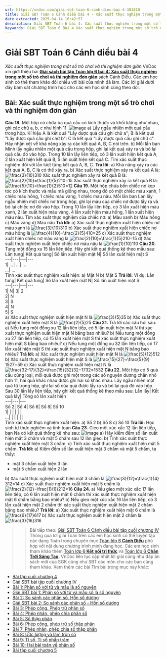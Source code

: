 ```yaml
---
url: https://vndoc.com/giai-sbt-toan-6-canh-dieu-bai-4-301810
title: Giải SBT Toán 6 Cánh diều bài 4 - Xác suất thực nghiệm trong một số trò chơi và thí nghiệm đơn giản - VnDoc.com
date_extracted: 2025-04-14 16:42:57
description: Giải SBT Toán 6 bài 4: Xác suất thực nghiệm trong một số trò chơi và thí nghiệm đơn giản sách Cánh Diều đầy đủ cho từng câu hỏi. Mời các em học sinh cùng theo dõi chi tiết.
keywords: Giải SBT Toán 6 Bài 4 Xác suất thực nghiệm trong một số trò chơi và thí nghiệm đơn giản,sách bài tập toán lớp 6,Giải sách bài tập Toán lớp 6,Giải SBT Toán 6,Giải SBT Toán 6 cánh diều,sbt toán 6,sbt toán 6 cánh diều,toán lớp 6 sbt,Xác suất thực nghiệm trong một số trò chơi và thí nghiệm đơn giản
---
```


# Giải SBT Toán 6 Cánh diều bài 4
 _Xác suất thực nghiệm trong một số trò chơi và thí nghiệm đơn giản_
VnDoc xin giới thiệu bài [**Giải sách bài tập Toán lớp 6 bài 4: Xác suất thực nghiệm trong một số trò chơi và thí nghiệm đơn giản**](<https://vndoc.com/giai-sbt-toan-6-canh-dieu-bai-4-301810>) sách Cánh Diều. Các em học sinh có thể tham khảo đối chiếu với bài của mình đã làm. Các lời giải dưới đây bám sát chương trình học cho các em học sinh cùng theo dõi.
## Bài: Xác suất thực nghiệm trong một số trò chơi và thí nghiệm đơn giản
**Câu 18.** Một hộp có chứa ba quả cầu có kích thước và khối lượng như nhau, ghi các chữ a, b, c như hình 11.
![image](https://i.vdoc.vn/data/image/2023/07/25/screenshot-33-69.png)
a\) Lấy ngẫu nhiên một quả cầu trong hộp. Kí hiệu A là kết quả "Lấy được quả cầu ghi chữ a"; B là kết quả "Lấy được quả cầu ghi chữ b": C là kết quả "Lấy được quả cầu ghi chữ c". Hãy nhận xét về khả năng xảy ra các kết quả A, B, C nói trên.
b\) Mỗi lần bạn Minh lấy ngẫu nhiên một quả cầu trong hộp, ghi lại kết quả xảy ra và bỏ lại quả cầu đó vào hộp. Trong 10 lần lấy liên tiếp, có 3 lần xuất hiện kết quả A, 2 lần xuất hiện kết quả B, 5 lần xuất hiện kết quả C. Tìm xác suất thực nghiệm đối với lần lượt từng kết quả A, B, C.
**Trả lời:**
a\) Khả năng xảy ra các kết quả A, B, C là có thể xảy ra.
b\) Xác suất thực nghiệm xảy ra kết quả A là:
![\\frac{3}{10}](https://i.vdoc.vn/data/image/blank.png)310
Xác suất thực nghiệm xảy ra kết quả B là:
![\\frac{2}{10}=\\frac{1}{5}](https://i.vdoc.vn/data/image/blank.png)210=15
Xác suất thực nghiệm xảy ra kết quả B là:
![\\frac{5}{10}=\\frac{1}{2}](https://i.vdoc.vn/data/image/blank.png)510=12
**Câu 19.** Một hộp chứa bốn chiếc nơ kẹp tóc có kích thước và mẫu mã giống nhau, trong đó có một chiếc màu xanh, 1 chiếc màu hồng, 1 chiếc màu vàng, 1 chiếc màu nâu. Mỗi lần bạn Lan lấy ngẫu nhiên một chiếc nơ trong hộp, ghi lại màu của chiếc nơ được lấy ra và bỏ lại chiếc nơ đó vào hộp. Trong 10 lần lấy liên tiếp, có 3 lần xuất hiện màu xanh, 2 lần xuất hiện màu vàng, 4 lần xuất hiện màu hồng, 1 lần xuất hiện màu nâu. Tìm xác suất thực nghiệm của chiếc nơ:
a\) Màu xanh
b\) Màu hồng
c\) Màu vàng
d\) Màu nâu
**Trả lời:**
a\) Xác suất thực nghiệm xuất hiện chiếc nơ màu xanh là
![\\frac{3}{10}](https://i.vdoc.vn/data/image/blank.png)310
b\) Xác suất thực nghiệm xuất hiện chiếc nơ màu hồng là
![\\frac{4}{10}=\\frac{2}{5}](https://i.vdoc.vn/data/image/blank.png)410=25
c\) Xác suất thực nghiệm xuất hiện chiếc nơ màu vàng là
![\\frac{2}{10}=\\frac{1}{5}](https://i.vdoc.vn/data/image/blank.png)210=15
d\) Xác suất thực nghiệm xuất hiện chiếc nơ màu nâu là
![\\frac{1}{10}](https://i.vdoc.vn/data/image/blank.png)110
**Câu 20.** Tung một đồng xu 15 lần liên tiếp. Hãy ghi kết quả thống kê theo mẫu sau:
Lần tung| Kết quả tung| Số lần xuất hiện mặt N| Số lần xuất hiện mặt S  
---|---|---|---  
1| ...| ...| ...  
...| ...  
Tính xác suất thực nghiệm xuất hiện:
a\) Mặt N
b\) Mặt S
**Trả lời:**
Ví dụ:
Lần tung| Kết quả tung| Số lần xuất hiện mặt N| Số lần xuất hiện mặt S  
---|---|---|---  
1| N| 3| 2  
2| N  
3| S  
4| N  
5| S  
a\) Xác suất thực nghiệm xuất hiện mặt N là ![\\frac{3}{5}](https://i.vdoc.vn/data/image/blank.png)35
b\) Xác suất thực nghiệm xuất hiện mặt S là ![\\frac{2}{5}](https://i.vdoc.vn/data/image/blank.png)25
**Câu 21.** Trả lời các câu hỏi sau:
a\) Nếu tung một đồng xu 12 lần liên tiếp, có 5 lần xuất hiện mặt N thì xác xuất thực nghiệm xuất hiện mặt N bằng bao nhiêu?
b\) Nếu tung một đồng xu 27 lần liên tiếp, có 15 lần xuất hiện mặt S thì xác suất thực nghiệm xuất hiện mặt S bằng bao nhiêu?
c\) Nếu tung một đồng xu 32 lần liên tiếp, có 17 lần xuất hiện mặt S thì xác suất thực nghiệm xuất hiện mặt N bằng bao nhiêu?
**Trả lời:**
a\) Xác suất thực nghiệm xuất hiện mặt N là ![\\frac{5}{12}](https://i.vdoc.vn/data/image/blank.png)512
b\) Xác suất thực nghiệm xuất hiện mặt S là ![\\frac{15}{27}=\\frac{5}{9}](https://i.vdoc.vn/data/image/blank.png)1527=59
c\) Xác suất thực nghiệm xuất hiện mặt N là ![\\frac{32-17}{32}=\\frac{15}{32}](https://i.vdoc.vn/data/image/blank.png)32−1732=1532
**Câu 22.** Một hộp có 5 quả cầu cùng loại, mỗi quả được ghi một trong các số nguyên dương chẵn nhỏ hơn 11, hai quả khác nhau được ghi hai số khác nhau. Lấy ngẫu nhiên một quả từ trong hộp, ghi lại số của quả được lấy ra và bỏ lại quả đó vào hộp. Sau 30 lần lấy liên tiếp, hãy ghi kết quả thống kê theo mẫu sau:
Lần lấy| Kết quả lấy| Tổng số lần xuất hiện  
---|---|---  
Số 2| Số 4| Số 6| Số 8| Số 10  
1| | | | | |   
...| | | | | |   
Tính xác suất thực nghiệm xuất hiện:
a\) Số 2
b\) Số 8
c\) Số 10
**Trả lời:**
Học sinh tự thực nghiệm và tính toán
**Câu 23.** Gieo một xúc xắc 12 lần liên tiếp, bạn Na có kết quả thống kê như sau:
![image](https://i.vdoc.vn/data/image/2023/07/25/screenshot-31-73.png)
a\) Hãy kiểm đếm số lần xuất hiện mặt 3 chấm và mặt 5 chấm sau 12 lần gieo.
b\) Tính xác suất thực nghiệm xuất hiện mặt 3 chấm.
c\) Tính xác suất thực nghiệm xuất hiện mặt 5 chấm.
**Trả lời:**
a\) Kiểm đếm số lần xuất hiện mặt 3 chấm và mặt 5 chấm, ta thấy:
  * mặt 3 chấm xuất hiện 3 lần
  * mặt 5 chấm xuất hiện 2 lần

b\) Xác suất thực nghiệm xuất hiện mặt 3 chấm là ![\\frac{3}{12}=\\frac{1}{4}](https://i.vdoc.vn/data/image/blank.png)312=14
c\) Xác suất thực nghiệm xuất hiện mặt 5 chấm là ![\\frac{2}{12}=\\frac{1}{6}](https://i.vdoc.vn/data/image/blank.png)212=16
**Câu 24.** a\) Nếu gieo một xúc xắc 17 lần liên tiếp, có 6 lần xuất hiện mặt 6 chấm thì xác suất thực nghiệm xuất hiện mặt 6 chấm bằng bao nhiêu?
b\) Nếu gieo một xúc xắc 16 lần liên tiếp, có 3 lần xuất hiện mặt 2 chấm thì xác suất thực nghiệm xuất hiện mặt 2 chấm bằng bao nhiêu?
**Trả lời:**
a\) Xác suất thực nghiệm xuất hiện mặt 6 chấm là ![\\frac{6}{17}](https://i.vdoc.vn/data/image/blank.png)617
b\) Xác suất thực nghiệm xuất hiện mặt 2 chấm là ![\\frac{3}{16}](https://i.vdoc.vn/data/image/blank.png)316
>> Bài tiếp theo: [Giải SBT Toán 6 Cánh diều bài tập cuối chương IV](<https://vndoc.com/giai-sbt-toan-6-canh-dieu-bai-tap-cuoi-chuong-iv-301817>)
Thông qua lời giải Toán trên các em học sinh có thể luyện tập các dạng Toán trong chuyên mục [Toán lớp 6 **Cánh Diều**](<https://vndoc.com/toan-lop-6-sach-canh-dieu>) phù hợp với nội dung chương trình mình đang học.
Các em học sinh tham khảo thêm [Toán lớp 6 **Kết nối tri thức**](<https://vndoc.com/mon-toan-lop6>) và [Toán lớp 6 **Chân Trời Sáng Tạo**](<https://vndoc.com/toan-lop-6-sach-chan-troi-sang-tao>). VnDoc liên tục cập nhật lời giải cũng như đáp án sách mới của SGK cũng như SBT các môn cho các bạn cùng tham khảo.
Xem thêm các bài Tìm bài trong mục này khác:
  * [Bài tập cuối chương 4](</toan-lop-6-bai-tap-cuoi-chuong-4-canh-dieu-249075>)
  * [Giải SBT bài tập cuối chương IV](</giai-sbt-toan-6-canh-dieu-bai-tap-cuoi-chuong-iv-301817>)
  * [Bài 1: Phân số với tử và mẫu là số nguyên](</toan-lop-6-bai-1-phan-so-voi-tu-va-mau-la-so-nguyen-265972>)
  * [Giải SBT bài 1: Phân số với tử và mẫu số là số nguyên](</giai-sbt-toan-6-canh-dieu-bai-1-phan-so-301822>)
  * [Bài 2: So sánh các phân số. Hỗn số dương ](</toan-lop-6-bai-2-so-sanh-cac-phan-so-hon-so-duong-265978>)
  * [Giải SBT bài 2: So sánh các phân số - Hỗn số dương](</giai-sbt-toan-6-canh-dieu-bai-2-301824>)
  * [Bài 3: Phép cộng. Phép trừ phân số](</toan-lop-6-bai-3-phep-cong-phep-tru-phan-so-265990>)
  * [Bài 4: Phép nhân, phép chia phân số ](</toan-lop-6-bai-4-phep-nhan-phep-chia-phan-so-266025>)
  * [Bài 5: Số thập phân](</toan-lop-6-bai-5-so-thap-phan-266027>)
  * [Bài 6: Phép cộng, phép trừ số thập phân](</toan-lop-6-bai-6-phep-cong-phep-tru-so-thap-phan-266028>)
  * [Bài 7: Phép nhân, phép chia số thập phân](</toan-lop-6-bai-7-phep-nhan-phep-chia-so-thap-phan-266029>)
  * [Bài 8: Ước lượng và làm tròn số ](</toan-lop-6-bai-8-uoc-luong-va-lam-tron-so-266037>)
  * [Bài 9: Tỉ số. Tỉ số phần trăm](</toan-lop-6-bai-9-ti-so-ti-so-phan-tram-266038>)
  * [Bài 10: Hai bài toán về phân số](</toan-lop-6-bai-10-hai-bai-toan-ve-phan-so-266065>)
  * [Bài tập cuối chương 5 ](</toan-lop-6-bai-tap-cuoi-chuong-5-canh-dieu-266072>)

